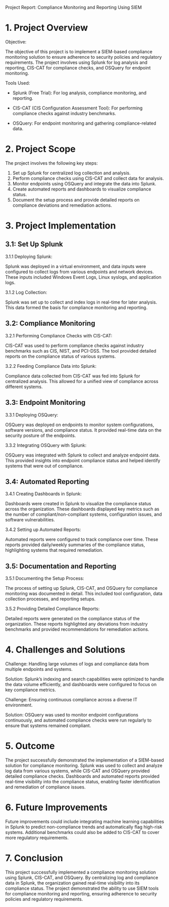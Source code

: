 Project Report: Compliance Monitoring and Reporting Using SIEM

# 1. Project Overview
 
Objective:
 
The objective of this project is to implement a SIEM-based compliance monitoring solution to ensure adherence to security policies and regulatory requirements. The project involves using Splunk for log analysis and reporting, CIS-CAT for compliance checks, and OSQuery for endpoint monitoring.
 
Tools Used:
 
- Splunk (Free Trial): For log analysis, compliance monitoring, and reporting.
 
- CIS-CAT (CIS Configuration Assessment Tool): For performing compliance checks against industry benchmarks.
 
- OSQuery: For endpoint monitoring and gathering compliance-related data.
 
# 2. Project Scope
 
The project involves the following key steps:  
 1. Set up Splunk for centralized log collection and analysis.  
 2. Perform compliance checks using CIS-CAT and collect data for analysis.  
 3. Monitor endpoints using OSQuery and integrate the data into Splunk.  
 4. Create automated reports and dashboards to visualize compliance status.  
 5. Document the setup process and provide detailed reports on compliance deviations and remediation actions.
 
# 3. Project Implementation
 
## 3.1: Set Up Splunk
 
3.1.1 Deploying Splunk:
 
Splunk was deployed in a virtual environment, and data inputs were configured to collect logs from various endpoints and network devices. These inputs included Windows Event Logs, Linux syslogs, and application logs.
 
3.1.2 Log Collection:
 
Splunk was set up to collect and index logs in real-time for later analysis. This data formed the basis for compliance monitoring and reporting.
 
## 3.2: Compliance Monitoring
 
3.2.1 Performing Compliance Checks with CIS-CAT:
 
CIS-CAT was used to perform compliance checks against industry benchmarks such as CIS, NIST, and PCI-DSS. The tool provided detailed reports on the compliance status of various systems.
 
3.2.2 Feeding Compliance Data into Splunk:
 
Compliance data collected from CIS-CAT was fed into Splunk for centralized analysis. This allowed for a unified view of compliance across different systems.
 
## 3.3: Endpoint Monitoring
 
3.3.1 Deploying OSQuery:
 
OSQuery was deployed on endpoints to monitor system configurations, software versions, and compliance status. It provided real-time data on the security posture of the endpoints.
 
3.3.2 Integrating OSQuery with Splunk:
 
OSQuery was integrated with Splunk to collect and analyze endpoint data. This provided insights into endpoint compliance status and helped identify systems that were out of compliance.
 
## 3.4: Automated Reporting
 
3.4.1 Creating Dashboards in Splunk:
 
Dashboards were created in Splunk to visualize the compliance status across the organization. These dashboards displayed key metrics such as the number of compliant/non-compliant systems, configuration issues, and software vulnerabilities.
 
3.4.2 Setting up Automated Reports:
 
Automated reports were configured to track compliance over time. These reports provided daily/weekly summaries of the compliance status, highlighting systems that required remediation.
 
## 3.5: Documentation and Reporting
 
3.5.1 Documenting the Setup Process:
 
The process of setting up Splunk, CIS-CAT, and OSQuery for compliance monitoring was documented in detail. This included tool configuration, data collection processes, and reporting setups.
 
3.5.2 Providing Detailed Compliance Reports:
 
Detailed reports were generated on the compliance status of the organization. These reports highlighted any deviations from industry benchmarks and provided recommendations for remediation actions.
 
# 4. Challenges and Solutions
 
Challenge: Handling large volumes of logs and compliance data from multiple endpoints and systems.
 
Solution: Splunk’s indexing and search capabilities were optimized to handle the data volume efficiently, and dashboards were configured to focus on key compliance metrics.
 
Challenge: Ensuring continuous compliance across a diverse IT environment.
 
Solution: OSQuery was used to monitor endpoint configurations continuously, and automated compliance checks were run regularly to ensure that systems remained compliant.
 
# 5. Outcome
 
The project successfully demonstrated the implementation of a SIEM-based solution for compliance monitoring. Splunk was used to collect and analyze log data from various systems, while CIS-CAT and OSQuery provided detailed compliance checks. Dashboards and automated reports provided real-time visibility into the compliance status, enabling faster identification and remediation of compliance issues.
 
# 6. Future Improvements
 
Future improvements could include integrating machine learning capabilities in Splunk to predict non-compliance trends and automatically flag high-risk systems. Additional benchmarks could also be added to CIS-CAT to cover more regulatory requirements.
 
# 7. Conclusion
 
This project successfully implemented a compliance monitoring solution using Splunk, CIS-CAT, and OSQuery. By centralizing log and compliance data in Splunk, the organization gained real-time visibility into its compliance status. The project demonstrated the ability to use SIEM tools for compliance monitoring and reporting, ensuring adherence to security policies and regulatory requirements.